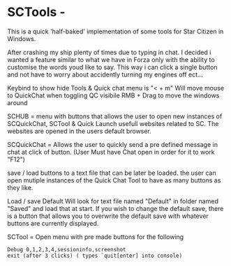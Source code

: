 # SCTools -

This is a quick 'half-baked' implementation of some tools for Star Citizen in Windows. 


After crashing my ship plenty of times due to typing in chat. I decided i wanted a feature similar to what we have in Forza only with 
the ability to customise the words youd like to say. 
This way i can click a single button and not have to worry about accidently turning my engines off ect...  

Keybind to show hide Tools & Quick chat menu  is "< + m"  Will move mouse to QuickChat when toggling QC visibile 
RMB + Drag to move the windows around

SCHUB = menu with buttons that allows the user to open new instances of SCQuickChat, SCTool & Quick Launch usefull websites related to SC.
The websites are opened in the users default browser. 



SCQuickChat = Allows the user to quickly send a pre defined message in chat at click of button.  (User Must have Chat open in order for it to work "F12")

save / load buttons to a text file that can be later be loaded.
   the user can open mutiple instances of the Quick Chat Tool to have as many buttons as they like.
   
Load / save Default 
  Will look for text file named "Default" in folder named "Saved" and load that at start. 
  If you wish to change the default save, there is a button that allows you to overwrite the default save with whatever buttons are currently displayed.


SCTool = Open menu with pre made buttons for the following  

    Debug 0,1,2,3,4,sessioninfo,screenshot
    exit (after 3 clicks) ( types `quit[enter] into console) 
    
    

